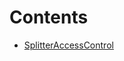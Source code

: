 

# Contents
- [SplitterAccessControl](SplitterAccessControl.sol/contract.SplitterAccessControl.md)
